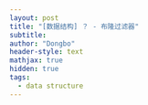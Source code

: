 ```yaml
---
layout: post
title: "[数据结构] ？ - 布隆过滤器"
subtitle: 
author: "Dongbo"
header-style: text
mathjax: true
hidden: true
tags:
  - data structure
---
```


